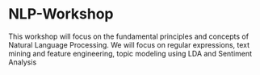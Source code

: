 # NLP-Workshop
This workshop will focus on the fundamental principles and concepts of Natural Language Processing. We will focus on regular expressions, text mining and feature engineering, topic modeling using LDA and Sentiment Analysis
